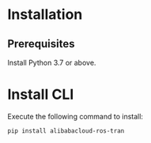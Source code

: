 # Installation
## Prerequisites
Install Python 3.7 or above.

# Install CLI
Execute the following command to install:

```bash
pip install alibabacloud-ros-tran
```
